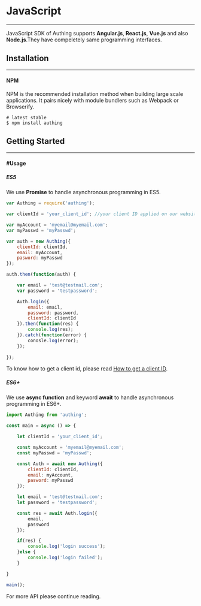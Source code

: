 # JavaScript

----------

JavaScript SDK of Authing supports **Angular.js**, **React.js**, **Vue.js** and also **Node.js**.They have compeletely same programming interfaces.

## Installation

----------

#### NPM

NPM is the recommended installation method when building large scale applications. It pairs nicely with module bundlers such as Webpack or Browserify.

``` shell
# latest stable
$ npm install authing
```

## Getting Started

----------

#### #Usage

##### ES5

We use **Promise** to handle asynchronous programming in ES5.

``` javascript
var Authing = require('authing');

var clientId = 'your_client_id'; //your client ID applied on our website

var myAccount = 'myemail@myemail.com';
var myPasswd = 'myPasswd';

var auth = new Authing({
	clientId: clientId,
	email: myAccount,
	pasword: myPasswd
});

auth.then(function(auth) {

	var email = 'test@testmail.com';
	var password = 'testpassword';

	Auth.login({
		email: email,
		password: password,
		clientId: clientId
	}).then(function(res) {
		console.log(res);	
	}).catch(function(error) {
		conosle.log(error);	
	});
	
});

```

To know how to get a client id, please read  [How to get a client ID](/quick_start/howto.md).


##### ES6+

We use **async function** and keyword **await** to handle asynchronous programming in ES6+.

``` javascript
import Authing from 'authing';

const main = async () => {

	let clientId = 'your_client_id';

	const myAccount = 'myemail@myemail.com';
	const myPasswd = 'myPasswd';

	const Auth = await new Authing({
		clientId: clientId,
		email: myAccount,
		pasword: myPasswd
	});

	let email = 'test@testmail.com';
	let password = 'testpassword';

	const res = await Auth.login({
		email,
		password
	});

	if(res) {
		console.log('login success');
	}else {
		console.log('login failed');
	}

}

main();

```

For more API please continue reading.

